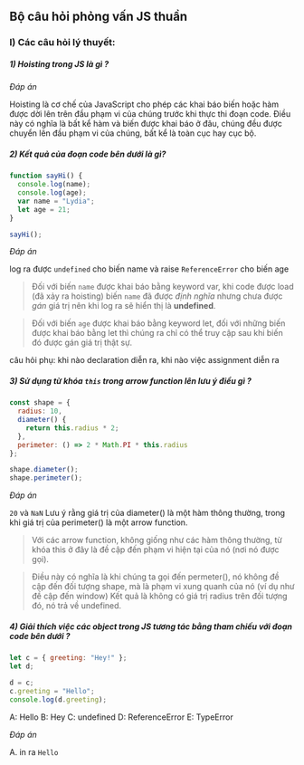 ## Bộ câu hỏi phỏng vấn JS thuần 
### I) Các câu hỏi lý thuyết:
##### 1) Hoisting trong JS là gì ?
*Đáp án*

Hoisting là cơ chế của JavaScript cho phép các khai báo biến hoặc hàm được dời lên trên đầu phạm vi của chúng trước khi thực thi đoạn code.
Điều này có nghĩa là bất kể hàm và biến được khai báo ở đâu, chúng đều được chuyển lên đầu phạm vi của chúng, bất kể là toàn cục hay cục bộ.

##### 2) Kết quả của đoạn code bên dưới là gì? 

```js
function sayHi() {
  console.log(name);
  console.log(age);
  var name = "Lydia";
  let age = 21;
}

sayHi();
```

*Đáp án*

log ra được `undefined` cho biến name và raise `ReferenceError` cho biến age 

> Đối với biến `name` được khai báo bằng keyword var, khi code được load (đã xảy ra hoisting) biến `name` đã được *định nghĩa* nhưng chưa được *gán* giá trị nên khi log ra sẽ hiển thị là **undefined**.

> Đối với biến `age` được khai báo bằng keyword let, đối với những biến được khai báo bằng let thì chúng ra chỉ có thể truy cập sau khi biến đó được gán giá trị thật sự.

câu hỏi phụ: khi nào declaration diễn ra, khi nào việc assignment diễn ra 

##### 3) Sử dụng từ khóa `this` trong arrow function lên lưu ý điều gì ? 

```js
const shape = {
  radius: 10,
  diameter() {
    return this.radius * 2;
  },
  perimeter: () => 2 * Math.PI * this.radius
};

shape.diameter();
shape.perimeter();
```

*Đáp án*

`20` và `NaN`
Lưu ý rằng giá trị của diameter() là một hàm thông thường, trong khi giá trị của perimeter() là một arrow function.

> Với các arrow function, không giống như các hàm thông thường, từ khóa this ở đây là đề cập đến phạm vi hiện tại của nó (nơi nó được gọi).

> Điều này có nghĩa là khi chúng ta gọi đến permeter(), nó không đề cập đến đối tượng shape, mà là phạm vi xung quanh của nó (ví dụ như đề cập đến window)
> Kết quả là không có giá trị radius trên đối tượng đó, nó trả về undefined.

##### 4) Giải thích việc các object trong JS tương tác bằng tham chiếu với đoạn code bên dưới ?

```js
let c = { greeting: "Hey!" };
let d;

d = c;
c.greeting = "Hello";
console.log(d.greeting);

```
A: Hello
B: Hey
C: undefined
D: ReferenceError
E: TypeError


*Đáp án*

A. in ra `Hello`

